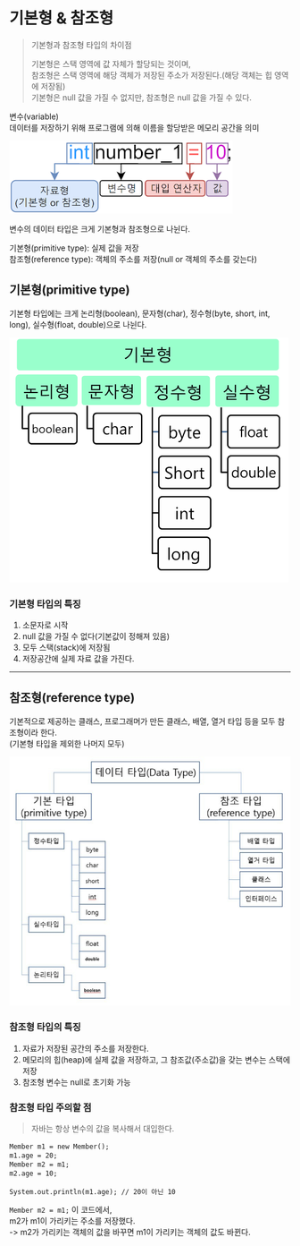 # 기본형 & 참조형

> 기본형과 참조형 타입의 차이점
> 
> 기본형은 스택 영역에 값 자체가 할당되는 것이며,   
> 참조형은 스택 영역에 해당 객체가 저장된 주소가 저장된다.(해당 객체는 힙 영역에 저장됨)  
> 기본형은 null 값을 가질 수 없지만, 참조형은 null 값을 가질 수 있다.

변수(variable)  
데이터를 저장하기 위해 프로그램에 의해 이름을 할당받은 메모리 공간을 의미

![img.png](../../img/java_type.png)

변수의 데이터 타입은 크게 기본형과 참조형으로 나뉜다.

기본형(primitive type): 실제 값을 저장  
참조형(reference type): 객체의 주소를 저장(null or 객체의 주소를 갖는다)

## 기본형(primitive type)

기본형 타입에는 크게 논리형(boolean), 문자형(char), 정수형(byte, short, int, long), 실수형(float, double)으로 나뉜다.

![img_1.png](../../img/java_type_1.png)

### 기본형 타입의 특징

1. 소문자로 시작
2. null 값을 가질 수 없다(기본값이 정해져 있음)
3. 모두 스택(stack)에 저장됨
4. 저장공간에 실제 자료 값을 가진다.

---

## 참조형(reference type)

기본적으로 제공하는 클래스, 프로그래머가 만든 클래스, 배열, 열거 타입 등을 모두 참조형이라 한다.  
(기본형 타입을 제외한 나머지 모두)

![img_2.png](../../img/java_type_2.png)

### 참조형 타입의 특징
1. 자료가 저장된 공간의 주소를 저장한다.
2. 메모리의 힙(heap)에 실제 값을 저장하고, 그 참조값(주소값)을 갖는 변수는 스택에 저장
3. 참조형 변수는 null로 초기화 가능

### 참조형 타입 주의할 점

> 자바는 항상 변수의 값을 복사해서 대입한다.

```
Member m1 = new Member();
m1.age = 20;
Member m2 = m1;
m2.age = 10;

System.out.println(m1.age); // 20이 아닌 10
```

```Member m2 = m1;``` 이 코드에서,  
m2가 m1이 가리키는 주소를 저장했다.  
-> m2가 가리키는 객체의 값을 바꾸면 m1이 가리키는 객체의 값도 바뀐다.

